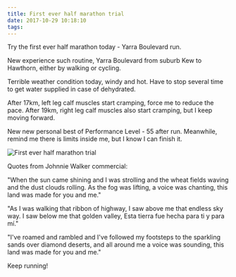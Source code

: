 ```yaml
---
title: First ever half marathon trial
date: 2017-10-29 10:18:10
tags:
---
```


Try the first ever half marathon today - Yarra Boulevard run.

New experience such routine, Yarra Boulevard from suburb Kew to Hawthorn, either by walking or cycling.

Terrible weather condition today, windy and hot. Have to stop several time to get water supplied in case of dehydrated.

After 17km, left leg calf muscles start cramping, force me to reduce the pace. After 19km, right leg calf muscles also start cramping, but I keep moving forward.

New new personal best of Performance Level - 55 after run. Meanwhile, remind me there is limits inside me, but I know I can finish it.

![First ever half marathon trial](https://lh3.googleusercontent.com/N8oHoJU_p3p4hWyT_8oeNnLttknqUPWrAigIGKqPXo9OwEmawW129f5485TxA65ECjvhdcyDGZGQ6yNywPU-KpkYfstJjYO_Soo8LB-BeumyhMs8mR82Uvk1RGajRUI-gCL9WOrGa_2kWjW3IlEno7Q88oyNCr_UU5vGDbeILDJvTW5leveNX0SEuh-aIacge4AA8vQJ09PX1RGBg9ShCICNaP3KRXdTpsAQDte_vW1FScdDxhHRDQ3FCuo3StDlYHcMKsqb6vI0Uqj-8sprglsmSmBfPg_jlNRRAdVB832kMesq0rXtBDB0jj9rXMKE3RGJCNuuIPqbpxYoTAQubrng-VNdApdq3mLvGsB-ged4Mr4eQmZb5PDcu8jhFd_rNKkE8wSDAC7O0TPkppfxkAsq3xBU-I88oYpg-Fzt7ejmtvKCgomheTY_ScdBJ7xrDM0Aa6flsqVDhVu92AHKzj9elKNnERhn82ZRBOSENfYkOBJzAkpuySAScOG-e8TA_l3eyrk45UAmOZea0u3HgvBlnvFnqYWRfJ8BvGMav2SzzeGLBp00Dzc-f2SIjenGTdotnxinfjX-BNwAX7Bi16sEpHPB7CECVKtwuO6l7dw=w1278-h1107-no "First ever half marathon trial")

Quotes from Johnnie Walker commercial:

"When the sun came shining and I was strolling and the wheat fields waving and the dust clouds rolling. As the fog was lifting, a voice was chanting, this land was made for you and me."

"As I was walking that ribbon of highway, I saw above me that endless sky way. I saw below me that golden valley, Esta tierra fue hecha para ti y para mí."

"I've roamed and rambled and I've followed my footsteps to the sparkling sands over diamond deserts, and all around me a voice was sounding, this land was made for you and me."

Keep running!
